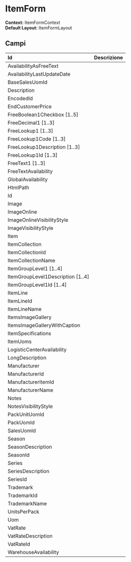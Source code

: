 # ItemForm

**Context:** ItemFormContext  
**Default Layout:** ItemFormLayout



## Campi

| Id | Descrizione |
| :--- | :--- |
| AvailabilityAsFreeText |  |
| AvailabilityLastUpdateDate |  |
| BaseSalesUomId |  |
| Description |  |
| EncodedId |  |
| EndCustomerPrice |  |
| FreeBoolean1Checkbox \[1..5\] |  |
| FreeDecimal1 \[1..3\] |  |
| FreeLookup1 \[1..3\] |  |
| FreeLookup1Code \[1..3\] |  |
| FreeLookup1Description \[1..3\] |  |
| FreeLookup1Id \[1..3\] |  |
| FreeText1 \[1..3\] |  |
| FreeTextAvailability |  |
| GlobalAvailability |  |
| HtmlPath |  |
| Id |  |
| Image |  |
| ImageOnline |  |
| ImageOnlineVisibilityStyle |  |
| ImageVisibilityStyle |  |
| Item |  |
| ItemCollection |  |
| ItemCollectionId |  |
| ItemCollectionName |  |
| ItemGroupLevel1 \[1..4\] |  |
| ItemGroupLevel1Description \[1..4\] |  |
| ItemGroupLevel1Id \[1..4\] |  |
| ItemLine |  |
| ItemLineId |  |
| ItemLineName |  |
| ItemsImageGallery |  |
| ItemsImageGalleryWithCaption |  |
| ItemSpecifications |  |
| ItemUoms |  |
| LogisticCenterAvailability |  |
| LongDescription |  |
| Manufacturer |  |
| ManufacturerId |  |
| ManufacturerItemId |  |
| ManufacturerName |  |
| Notes |  |
| NotesVisibilityStyle |  |
| PackUnitUomId |  |
| PackUomId |  |
| SalesUomId |  |
| Season |  |
| SeasonDescription |  |
| SeasonId |  |
| Series |  |
| SeriesDescription |  |
| SeriesId |  |
| Trademark |  |
| TrademarkId |  |
| TrademarkName |  |
| UnitsPerPack |  |
| Uom |  |
| VatRate |  |
| VatRateDescription |  |
| VatRateId |  |
| WarehouseAvailability |  |

